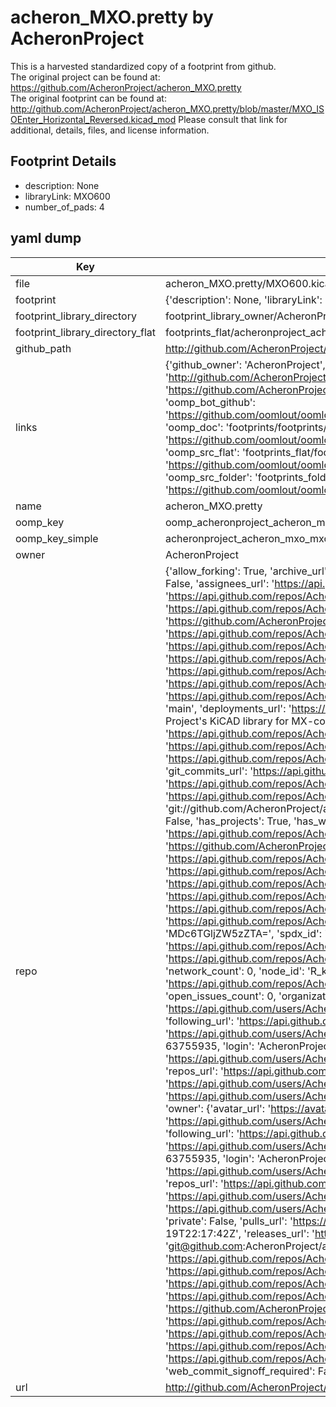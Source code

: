 # acheron_MXO.pretty by AcheronProject  
This is a harvested standardized copy of a footprint from github.  
The original project can be found at:  
https://github.com/AcheronProject/acheron_MXO.pretty  
The original footprint can be found at:
http://github.com/AcheronProject/acheron_MXO.pretty/blob/master/MXO_ISOEnter_Horizontal_Reversed.kicad_mod
Please consult that link for additional, details, files, and license information.  
## Footprint Details
* description: None  
* libraryLink: MXO600  
* number_of_pads: 4  
## yaml dump  
| Key | Value |  
| --- | --- |  
| file | acheron_MXO.pretty/MXO600.kicad_mod |  
| footprint | {'description': None, 'libraryLink': 'MXO600', 'number_of_pads': 4} |  
| footprint_library_directory | footprint_library_owner/AcheronProject_acheron_MXO.pretty |  
| footprint_library_directory_flat | footprints_flat/acheronproject_acheron_mxo_mxo600/working |  
| github_path | http://github.com/AcheronProject/acheron_MXO.pretty/blob/master/MXO600.kicad_mod |  
| links | {'github_owner': 'AcheronProject', 'github_repo_name': 'acheron_MXO.pretty', 'github_src': 'http://github.com/AcheronProject/acheron_MXO.pretty/blob/master/MXO_ISOEnter_Horizontal_Reversed.kicad_mod', 'github_src_repo': 'https://github.com/AcheronProject/acheron_MXO.pretty', 'oomp_bot': 'footprints/acheronproject_acheron_mxo_mxo600/working', 'oomp_bot_github': 'https://github.com/oomlout/oomlout_oomp_footprint_bot/tree/main/footprints/acheronproject_acheron_mxo_mxo600/working', 'oomp_doc': 'footprints/footprints/AcheronProject/acheron_MXO/MXO600/working/', 'oomp_doc_github': 'https://github.com/oomlout/oomlout_oomp_footprint_doc/tree/main/footprints/footprints/AcheronProject/acheron_MXO/MXO600/working', 'oomp_src_flat': 'footprints_flat/footprints_flat/acheronproject_acheron_mxo_mxo600/working', 'oomp_src_flat_github': 'https://github.com/oomlout/oomlout_oomp_footprint_src/tree/main/footprints_flat/acheronproject_acheron_mxo_mxo600/working', 'oomp_src_folder': 'footprints_folder/footprints_folder/AcheronProject/acheron_MXO/MXO600/working', 'oomp_src_folder_github': 'https://github.com/oomlout/oomlout_oomp_footprint_src/tree/main/footprints_folder/AcheronProject/acheron_MXO/MXO600/working'} |  
| name | acheron_MXO.pretty |  
| oomp_key | oomp_acheronproject_acheron_mxo_mxo600 |  
| oomp_key_simple | acheronproject_acheron_mxo_mxo600 |  
| owner | AcheronProject |  
| repo | {'allow_forking': True, 'archive_url': 'https://api.github.com/repos/AcheronProject/acheron_MXO.pretty/{archive_format}{/ref}', 'archived': False, 'assignees_url': 'https://api.github.com/repos/AcheronProject/acheron_MXO.pretty/assignees{/user}', 'blobs_url': 'https://api.github.com/repos/AcheronProject/acheron_MXO.pretty/git/blobs{/sha}', 'branches_url': 'https://api.github.com/repos/AcheronProject/acheron_MXO.pretty/branches{/branch}', 'clone_url': 'https://github.com/AcheronProject/acheron_MXO.pretty.git', 'collaborators_url': 'https://api.github.com/repos/AcheronProject/acheron_MXO.pretty/collaborators{/collaborator}', 'comments_url': 'https://api.github.com/repos/AcheronProject/acheron_MXO.pretty/comments{/number}', 'commits_url': 'https://api.github.com/repos/AcheronProject/acheron_MXO.pretty/commits{/sha}', 'compare_url': 'https://api.github.com/repos/AcheronProject/acheron_MXO.pretty/compare/{base}...{head}', 'contents_url': 'https://api.github.com/repos/AcheronProject/acheron_MXO.pretty/contents/{+path}', 'contributors_url': 'https://api.github.com/repos/AcheronProject/acheron_MXO.pretty/contributors', 'created_at': '2022-02-19T22:17:19Z', 'default_branch': 'main', 'deployments_url': 'https://api.github.com/repos/AcheronProject/acheron_MXO.pretty/deployments', 'description': "Acheron Project's KiCAD library for MX-compatible optical switch footprints", 'disabled': False, 'downloads_url': 'https://api.github.com/repos/AcheronProject/acheron_MXO.pretty/downloads', 'events_url': 'https://api.github.com/repos/AcheronProject/acheron_MXO.pretty/events', 'fork': False, 'forks': 0, 'forks_count': 0, 'forks_url': 'https://api.github.com/repos/AcheronProject/acheron_MXO.pretty/forks', 'full_name': 'AcheronProject/acheron_MXO.pretty', 'git_commits_url': 'https://api.github.com/repos/AcheronProject/acheron_MXO.pretty/git/commits{/sha}', 'git_refs_url': 'https://api.github.com/repos/AcheronProject/acheron_MXO.pretty/git/refs{/sha}', 'git_tags_url': 'https://api.github.com/repos/AcheronProject/acheron_MXO.pretty/git/tags{/sha}', 'git_url': 'git://github.com/AcheronProject/acheron_MXO.pretty.git', 'has_discussions': False, 'has_downloads': True, 'has_issues': True, 'has_pages': False, 'has_projects': True, 'has_wiki': True, 'homepage': None, 'hooks_url': 'https://api.github.com/repos/AcheronProject/acheron_MXO.pretty/hooks', 'html_url': 'https://github.com/AcheronProject/acheron_MXO.pretty', 'id': 461326513, 'is_template': False, 'issue_comment_url': 'https://api.github.com/repos/AcheronProject/acheron_MXO.pretty/issues/comments{/number}', 'issue_events_url': 'https://api.github.com/repos/AcheronProject/acheron_MXO.pretty/issues/events{/number}', 'issues_url': 'https://api.github.com/repos/AcheronProject/acheron_MXO.pretty/issues{/number}', 'keys_url': 'https://api.github.com/repos/AcheronProject/acheron_MXO.pretty/keys{/key_id}', 'labels_url': 'https://api.github.com/repos/AcheronProject/acheron_MXO.pretty/labels{/name}', 'language': None, 'languages_url': 'https://api.github.com/repos/AcheronProject/acheron_MXO.pretty/languages', 'license': {'key': 'other', 'name': 'Other', 'node_id': 'MDc6TGljZW5zZTA=', 'spdx_id': 'NOASSERTION', 'url': None}, 'merges_url': 'https://api.github.com/repos/AcheronProject/acheron_MXO.pretty/merges', 'milestones_url': 'https://api.github.com/repos/AcheronProject/acheron_MXO.pretty/milestones{/number}', 'mirror_url': None, 'name': 'acheron_MXO.pretty', 'network_count': 0, 'node_id': 'R_kgDOG39IsQ', 'notifications_url': 'https://api.github.com/repos/AcheronProject/acheron_MXO.pretty/notifications{?since,all,participating}', 'open_issues': 0, 'open_issues_count': 0, 'organization': {'avatar_url': 'https://avatars.githubusercontent.com/u/63755935?v=4', 'events_url': 'https://api.github.com/users/AcheronProject/events{/privacy}', 'followers_url': 'https://api.github.com/users/AcheronProject/followers', 'following_url': 'https://api.github.com/users/AcheronProject/following{/other_user}', 'gists_url': 'https://api.github.com/users/AcheronProject/gists{/gist_id}', 'gravatar_id': '', 'html_url': 'https://github.com/AcheronProject', 'id': 63755935, 'login': 'AcheronProject', 'node_id': 'MDEyOk9yZ2FuaXphdGlvbjYzNzU1OTM1', 'organizations_url': 'https://api.github.com/users/AcheronProject/orgs', 'received_events_url': 'https://api.github.com/users/AcheronProject/received_events', 'repos_url': 'https://api.github.com/users/AcheronProject/repos', 'site_admin': False, 'starred_url': 'https://api.github.com/users/AcheronProject/starred{/owner}{/repo}', 'subscriptions_url': 'https://api.github.com/users/AcheronProject/subscriptions', 'type': 'Organization', 'url': 'https://api.github.com/users/AcheronProject'}, 'owner': {'avatar_url': 'https://avatars.githubusercontent.com/u/63755935?v=4', 'events_url': 'https://api.github.com/users/AcheronProject/events{/privacy}', 'followers_url': 'https://api.github.com/users/AcheronProject/followers', 'following_url': 'https://api.github.com/users/AcheronProject/following{/other_user}', 'gists_url': 'https://api.github.com/users/AcheronProject/gists{/gist_id}', 'gravatar_id': '', 'html_url': 'https://github.com/AcheronProject', 'id': 63755935, 'login': 'AcheronProject', 'node_id': 'MDEyOk9yZ2FuaXphdGlvbjYzNzU1OTM1', 'organizations_url': 'https://api.github.com/users/AcheronProject/orgs', 'received_events_url': 'https://api.github.com/users/AcheronProject/received_events', 'repos_url': 'https://api.github.com/users/AcheronProject/repos', 'site_admin': False, 'starred_url': 'https://api.github.com/users/AcheronProject/starred{/owner}{/repo}', 'subscriptions_url': 'https://api.github.com/users/AcheronProject/subscriptions', 'type': 'Organization', 'url': 'https://api.github.com/users/AcheronProject'}, 'private': False, 'pulls_url': 'https://api.github.com/repos/AcheronProject/acheron_MXO.pretty/pulls{/number}', 'pushed_at': '2022-02-19T22:17:42Z', 'releases_url': 'https://api.github.com/repos/AcheronProject/acheron_MXO.pretty/releases{/id}', 'size': 76, 'ssh_url': 'git@github.com:AcheronProject/acheron_MXO.pretty.git', 'stargazers_count': 1, 'stargazers_url': 'https://api.github.com/repos/AcheronProject/acheron_MXO.pretty/stargazers', 'statuses_url': 'https://api.github.com/repos/AcheronProject/acheron_MXO.pretty/statuses/{sha}', 'subscribers_count': 1, 'subscribers_url': 'https://api.github.com/repos/AcheronProject/acheron_MXO.pretty/subscribers', 'subscription_url': 'https://api.github.com/repos/AcheronProject/acheron_MXO.pretty/subscription', 'svn_url': 'https://github.com/AcheronProject/acheron_MXO.pretty', 'tags_url': 'https://api.github.com/repos/AcheronProject/acheron_MXO.pretty/tags', 'teams_url': 'https://api.github.com/repos/AcheronProject/acheron_MXO.pretty/teams', 'temp_clone_token': None, 'topics': [], 'trees_url': 'https://api.github.com/repos/AcheronProject/acheron_MXO.pretty/git/trees{/sha}', 'updated_at': '2022-06-11T00:22:49Z', 'url': 'https://api.github.com/repos/AcheronProject/acheron_MXO.pretty', 'visibility': 'public', 'watchers': 1, 'watchers_count': 1, 'web_commit_signoff_required': False} |  
| url | http://github.com/AcheronProject/acheron_MXO.pretty |  

